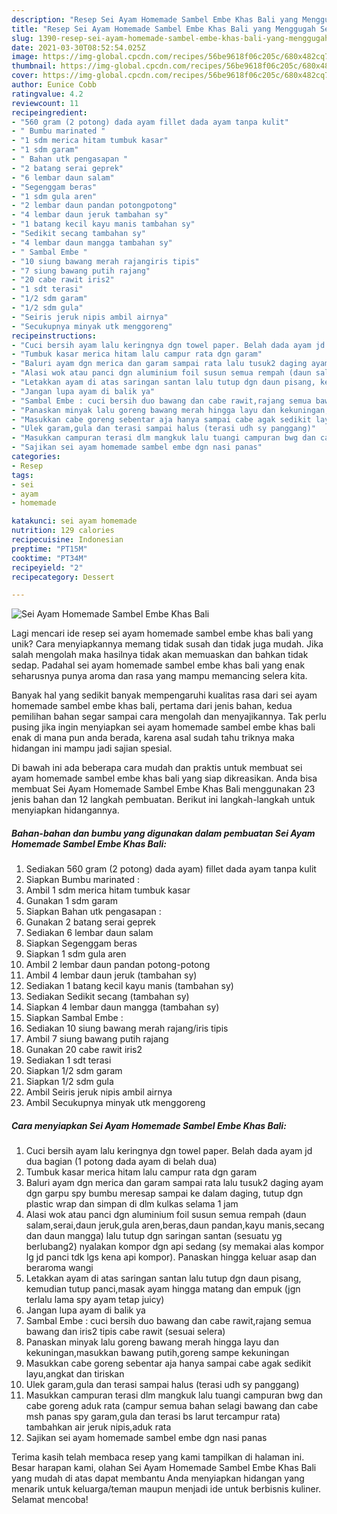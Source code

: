 ```yaml
---
description: "Resep Sei Ayam Homemade Sambel Embe Khas Bali yang Menggugah Selera"
title: "Resep Sei Ayam Homemade Sambel Embe Khas Bali yang Menggugah Selera"
slug: 1390-resep-sei-ayam-homemade-sambel-embe-khas-bali-yang-menggugah-selera
date: 2021-03-30T08:52:54.025Z
image: https://img-global.cpcdn.com/recipes/56be9618f06c205c/680x482cq70/sei-ayam-homemade-sambel-embe-khas-bali-foto-resep-utama.jpg
thumbnail: https://img-global.cpcdn.com/recipes/56be9618f06c205c/680x482cq70/sei-ayam-homemade-sambel-embe-khas-bali-foto-resep-utama.jpg
cover: https://img-global.cpcdn.com/recipes/56be9618f06c205c/680x482cq70/sei-ayam-homemade-sambel-embe-khas-bali-foto-resep-utama.jpg
author: Eunice Cobb
ratingvalue: 4.2
reviewcount: 11
recipeingredient:
- "560 gram (2 potong) dada ayam fillet dada ayam tanpa kulit"
- " Bumbu marinated "
- "1 sdm merica hitam tumbuk kasar"
- "1 sdm garam"
- " Bahan utk pengasapan "
- "2 batang serai geprek"
- "6 lembar daun salam"
- "Segenggam beras"
- "1 sdm gula aren"
- "2 lembar daun pandan potongpotong"
- "4 lembar daun jeruk tambahan sy"
- "1 batang kecil kayu manis tambahan sy"
- "Sedikit secang tambahan sy"
- "4 lembar daun mangga tambahan sy"
- " Sambal Embe "
- "10 siung bawang merah rajangiris tipis"
- "7 siung bawang putih rajang"
- "20 cabe rawit iris2"
- "1 sdt terasi"
- "1/2 sdm garam"
- "1/2 sdm gula"
- "Seiris jeruk nipis ambil airnya"
- "Secukupnya minyak utk menggoreng"
recipeinstructions:
- "Cuci bersih ayam lalu keringnya dgn towel paper. Belah dada ayam jd dua bagian (1 potong dada ayam di belah dua)"
- "Tumbuk kasar merica hitam lalu campur rata dgn garam"
- "Baluri ayam dgn merica dan garam sampai rata lalu tusuk2 daging ayam dgn garpu spy bumbu meresap sampai ke dalam daging, tutup dgn plastic wrap dan simpan di dlm kulkas selama 1 jam"
- "Alasi wok atau panci dgn aluminium foil susun semua rempah (daun salam,serai,daun jeruk,gula aren,beras,daun pandan,kayu manis,secang dan daun mangga) lalu tutup dgn saringan santan (sesuatu yg berlubang2) nyalakan kompor dgn api sedang (sy memakai alas kompor lg jd panci tdk lgs kena api kompor). Panaskan hingga keluar asap dan beraroma wangi"
- "Letakkan ayam di atas saringan santan lalu tutup dgn daun pisang, kemudian tutup panci,masak ayam hingga matang dan empuk (jgn terlalu lama spy ayam tetap juicy)"
- "Jangan lupa ayam di balik ya"
- "Sambal Embe : cuci bersih duo bawang dan cabe rawit,rajang semua bawang dan iris2 tipis cabe rawit (sesuai selera)"
- "Panaskan minyak lalu goreng bawang merah hingga layu dan kekuningan,masukkan bawang putih,goreng sampe kekuningan"
- "Masukkan cabe goreng sebentar aja hanya sampai cabe agak sedikit layu,angkat dan tiriskan"
- "Ulek garam,gula dan terasi sampai halus (terasi udh sy panggang)"
- "Masukkan campuran terasi dlm mangkuk lalu tuangi campuran bwg dan cabe goreng aduk rata (campur semua bahan selagi bawang dan cabe msh panas spy garam,gula dan terasi bs larut tercampur rata) tambahkan air jeruk nipis,aduk rata"
- "Sajikan sei ayam homemade sambel embe dgn nasi panas"
categories:
- Resep
tags:
- sei
- ayam
- homemade

katakunci: sei ayam homemade 
nutrition: 129 calories
recipecuisine: Indonesian
preptime: "PT15M"
cooktime: "PT34M"
recipeyield: "2"
recipecategory: Dessert

---
```



![Sei Ayam Homemade Sambel Embe Khas Bali](https://img-global.cpcdn.com/recipes/56be9618f06c205c/680x482cq70/sei-ayam-homemade-sambel-embe-khas-bali-foto-resep-utama.jpg)

Lagi mencari ide resep sei ayam homemade sambel embe khas bali yang unik? Cara menyiapkannya memang tidak susah dan tidak juga mudah. Jika salah mengolah maka hasilnya tidak akan memuaskan dan bahkan tidak sedap. Padahal sei ayam homemade sambel embe khas bali yang enak seharusnya punya aroma dan rasa yang mampu memancing selera kita.



Banyak hal yang sedikit banyak mempengaruhi kualitas rasa dari sei ayam homemade sambel embe khas bali, pertama dari jenis bahan, kedua pemilihan bahan segar sampai cara mengolah dan menyajikannya. Tak perlu pusing jika ingin menyiapkan sei ayam homemade sambel embe khas bali enak di mana pun anda berada, karena asal sudah tahu triknya maka hidangan ini mampu jadi sajian spesial.


Di bawah ini ada beberapa cara mudah dan praktis untuk membuat sei ayam homemade sambel embe khas bali yang siap dikreasikan. Anda bisa membuat Sei Ayam Homemade Sambel Embe Khas Bali menggunakan 23 jenis bahan dan 12 langkah pembuatan. Berikut ini langkah-langkah untuk menyiapkan hidangannya.

<!--inarticleads1-->

##### Bahan-bahan dan bumbu yang digunakan dalam pembuatan Sei Ayam Homemade Sambel Embe Khas Bali:

1. Sediakan 560 gram (2 potong) dada ayam) fillet dada ayam tanpa kulit
1. Siapkan  Bumbu marinated :
1. Ambil 1 sdm merica hitam tumbuk kasar
1. Gunakan 1 sdm garam
1. Siapkan  Bahan utk pengasapan :
1. Gunakan 2 batang serai geprek
1. Sediakan 6 lembar daun salam
1. Siapkan Segenggam beras
1. Siapkan 1 sdm gula aren
1. Ambil 2 lembar daun pandan potong-potong
1. Ambil 4 lembar daun jeruk (tambahan sy)
1. Sediakan 1 batang kecil kayu manis (tambahan sy)
1. Sediakan Sedikit secang (tambahan sy)
1. Siapkan 4 lembar daun mangga (tambahan sy)
1. Siapkan  Sambal Embe :
1. Sediakan 10 siung bawang merah rajang/iris tipis
1. Ambil 7 siung bawang putih rajang
1. Gunakan 20 cabe rawit iris2
1. Sediakan 1 sdt terasi
1. Siapkan 1/2 sdm garam
1. Siapkan 1/2 sdm gula
1. Ambil Seiris jeruk nipis ambil airnya
1. Ambil Secukupnya minyak utk menggoreng




<!--inarticleads2-->

##### Cara menyiapkan Sei Ayam Homemade Sambel Embe Khas Bali:

1. Cuci bersih ayam lalu keringnya dgn towel paper. Belah dada ayam jd dua bagian (1 potong dada ayam di belah dua)
1. Tumbuk kasar merica hitam lalu campur rata dgn garam
1. Baluri ayam dgn merica dan garam sampai rata lalu tusuk2 daging ayam dgn garpu spy bumbu meresap sampai ke dalam daging, tutup dgn plastic wrap dan simpan di dlm kulkas selama 1 jam
1. Alasi wok atau panci dgn aluminium foil susun semua rempah (daun salam,serai,daun jeruk,gula aren,beras,daun pandan,kayu manis,secang dan daun mangga) lalu tutup dgn saringan santan (sesuatu yg berlubang2) nyalakan kompor dgn api sedang (sy memakai alas kompor lg jd panci tdk lgs kena api kompor). Panaskan hingga keluar asap dan beraroma wangi
1. Letakkan ayam di atas saringan santan lalu tutup dgn daun pisang, kemudian tutup panci,masak ayam hingga matang dan empuk (jgn terlalu lama spy ayam tetap juicy)
1. Jangan lupa ayam di balik ya
1. Sambal Embe : cuci bersih duo bawang dan cabe rawit,rajang semua bawang dan iris2 tipis cabe rawit (sesuai selera)
1. Panaskan minyak lalu goreng bawang merah hingga layu dan kekuningan,masukkan bawang putih,goreng sampe kekuningan
1. Masukkan cabe goreng sebentar aja hanya sampai cabe agak sedikit layu,angkat dan tiriskan
1. Ulek garam,gula dan terasi sampai halus (terasi udh sy panggang)
1. Masukkan campuran terasi dlm mangkuk lalu tuangi campuran bwg dan cabe goreng aduk rata (campur semua bahan selagi bawang dan cabe msh panas spy garam,gula dan terasi bs larut tercampur rata) tambahkan air jeruk nipis,aduk rata
1. Sajikan sei ayam homemade sambel embe dgn nasi panas




Terima kasih telah membaca resep yang kami tampilkan di halaman ini. Besar harapan kami, olahan Sei Ayam Homemade Sambel Embe Khas Bali yang mudah di atas dapat membantu Anda menyiapkan hidangan yang menarik untuk keluarga/teman maupun menjadi ide untuk berbisnis kuliner. Selamat mencoba!
